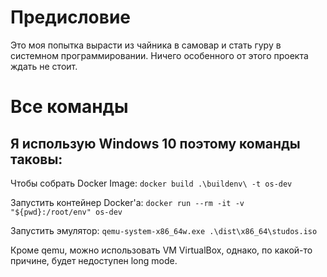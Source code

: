 # Предисловие
Это моя попытка вырасти из чайника в самовар и стать гуру в системном программировании. Ничего особенного от этого проекта ждать не стоит.

# Все команды

## Я использую Windows 10 поэтому команды таковы:

Чтобы собрать Docker Image:  ```docker build .\buildenv\ -t os-dev```

Запустить контейнер Docker'a: ```docker run --rm -it -v "${pwd}:/root/env" os-dev```

Запустить эмулятор: ```qemu-system-x86_64w.exe .\dist\x86_64\studos.iso```

Кроме qemu, можно использовать VM VirtualBox, однако, по какой-то причине, будет недоступен long mode.
